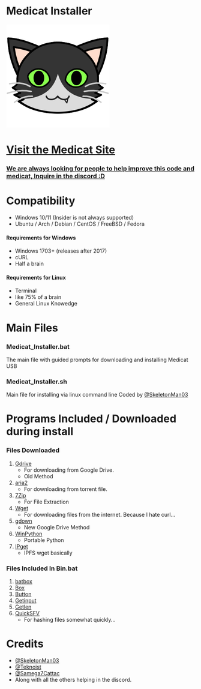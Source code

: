 # Medicat Installer
![Logo](icon.png)

# [Visit the Medicat Site](https://medicatusb.com/)

### [We are always looking for people to help improve this code and medicat, Inquire in the discord :D](https://url.medicatusb.com/discord)

# Compatibility
* Windows 10/11 (Insider is not always supported)
* Ubuntu / Arch / Debian / CentOS / FreeBSD / Fedora

#### Requirements for Windows
* Windows 1703+ (releases after 2017)
* cURL
* Half a brain

#### Requirements for Linux
* Terminal
* like 75% of a brain
* General Linux Knowedge 

# Main Files
### Medicat_Installer.bat
The main file with guided prompts for downloading and installing Medicat USB

### Medicat_Installer.sh
Main file for installing via linux command line
Coded by [@SkeletonMan03](https://github.com/SkeletonMan03)

# Programs Included / Downloaded during install

  ### Files Downloaded
  
  1. [Gdrive](https://github.com/prasmussen/gdrive)
      * For downloading from Google Drive.
      * Old Method
  2. [aria2](https://github.com/aria2/aria2)
      * For downloading from torrent file.
  3. [7Zip](https://www.7-zip.org/)
      * For File Extraction
  4. [Wget](https://eternallybored.org/misc/wget/)
      * For downloading files from the internet. Because I hate curl...
  5. [gdown](https://github.com/wkentaro/gdown)
      * New Google Drive Method
  6. [WinPython](https://winpython.github.io/)
      * Portable Python
  7. [IPget](https://github.com/ipfs/ipget)
      * IPFS wget basically
      
      
  ### Files Included In Bin.bat
  1. [batbox](https://github.com/TheBATeam/BATBOX-An-Awesome-Batch-Plugin)
  2. [Box](https://github.com/TheBATeam/Box-Function-2.0)
  3. [Button](https://github.com/TheBATeam/Button-Function-2.0-by-Kvc)
  4. [Getinput](https://github.com/TheBATeam/GetInput-By-Aacini)
  5. [Getlen](https://github.com/TheBATeam/Getlen-Function-2.0-by-Kvc)
  6. [QuickSFV](http://www.quicksfv.org/)
      * For hashing files somewhat quickly...

# Credits
* [@SkeletonMan03](https://github.com/SkeletonMan03)
* [@Teknoist](https://github.com/Teknoist)
* [@Samega7Cattac](https://github.com/Samega7Cattac)
* Along with all the others helping in the discord.
